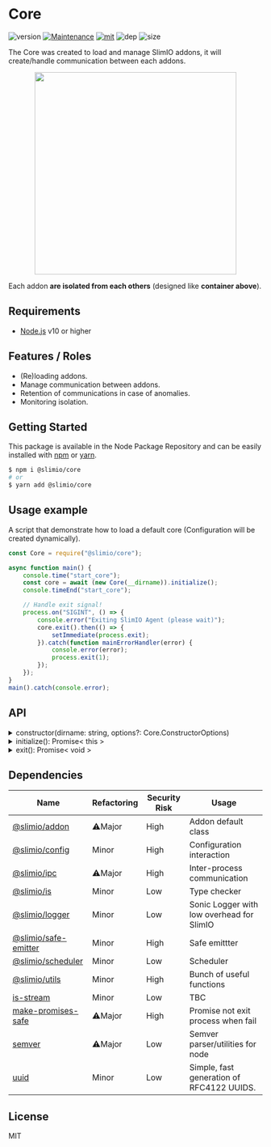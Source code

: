 # Core
![version](https://img.shields.io/badge/dynamic/json.svg?url=https://raw.githubusercontent.com/SlimIO/core/master/package.json&query=$.version&label=Version)
[![Maintenance](https://img.shields.io/badge/Maintained%3F-yes-green.svg)](https://github.com/SlimIO/core/commit-activity)
[![mit](https://img.shields.io/github/license/Naereen/StrapDown.js.svg)](https://github.com/SlimIO/core/blob/master/LICENSE)
![dep](https://img.shields.io/david/SlimIO/core)
![size](https://img.shields.io/github/languages/code-size/SlimIO/core)

The Core was created to load and manage SlimIO addons, it will create/handle communication between each addons.

<p align="center">
    <img src="https://i.imgur.com/POLYji8.png" width="400">
</p>

Each addon **are isolated from each others** (designed like **container above**).

## Requirements
- [Node.js](https://nodejs.org/en/) v10 or higher

## Features / Roles
- (Re)loading addons.
- Manage communication between addons.
- Retention of communications in case of anomalies.
- Monitoring isolation.

## Getting Started

This package is available in the Node Package Repository and can be easily installed with [npm](https://docs.npmjs.com/getting-started/what-is-npm) or [yarn](https://yarnpkg.com).

```bash
$ npm i @slimio/core
# or
$ yarn add @slimio/core
```

## Usage example
A script that demonstrate how to load a default core (Configuration will be created dynamically).

```js
const Core = require("@slimio/core");

async function main() {
    console.time("start_core");
    const core = await (new Core(__dirname)).initialize();
    console.timeEnd("start_core");

    // Handle exit signal!
    process.on("SIGINT", () => {
        console.error("Exiting SlimIO Agent (please wait)");
        core.exit().then(() => {
            setImmediate(process.exit);
        }).catch(function mainErrorHandler(error) {
            console.error(error);
            process.exit(1);
        });
    });
}
main().catch(console.error);
```

## API

<details><summary>constructor(dirname: string, options?: Core.ConstructorOptions)</summary>
<br />

Create a new instance of Core Object. The argument `dirname` is the root directory where the core have to load his configuration and all addons.

The constructor take an optional options object which contain all options to configure the core Agent.
```ts
interface ConstructorOptions {
    silent?: boolean;
    autoReload?: number;
}
```
</details>

<details><summary>initialize(): Promise< this ></summary>
<br />

Initialize the Core (it will load configuration and addons). The loading of addons is lazy, so the response will be returned before the addons have had time to fully load.
</details>

<details><summary>exit(): Promise< void ></summary>
<br />

Stop the core and all affiliated ressources (addons, config etc..).

> Note: Think to exit the process with an iteration + 1 (with setImmediate).
</details>

## Dependencies

|Name|Refactoring|Security Risk|Usage|
|---|---|---|---|
|[@slimio/addon](https://github.com/SlimIO/Addon#readme)|⚠️Major|High|Addon default class|
|[@slimio/config](https://github.com/SlimIO/Config#readme)|Minor|High|Configuration interaction|
|[@slimio/ipc](https://github.com/SlimIO/ipc#readme)|⚠️Major|High|Inter-process communication|
|[@slimio/is](https://github.com/SlimIO/is#readme)|Minor|Low|Type checker|
|[@slimio/logger](https://github.com/SlimIO/logger)|Minor|Low|Sonic Logger with low overhead for SlimIO|
|[@slimio/safe-emitter](https://github.com/SlimIO/safeEmitter#readme)|Minor|High|Safe emittter|
|[@slimio/scheduler](https://github.com/SlimIO/Scheduler#readme)|Minor|Low|Scheduler|
|[@slimio/utils](https://github.com/SlimIO/Utils#readme)|Minor|High|Bunch of useful functions|
|[is-stream](https://github.com/sindresorhus/is-stream#readme)|Minor|Low|TBC|
|[make-promises-safe](https://github.com/mcollina/make-promises-safe#readme)|⚠️Major|High|Promise not exit process when fail|
|[semver](https://github.com/npm/node-semver)|⚠️Major|Low|Semver parser/utilities for node|
|[uuid](https://github.com/kelektiv/node-uuid#readme)|Minor|Low|Simple, fast generation of RFC4122 UUIDS.|

## License
MIT

